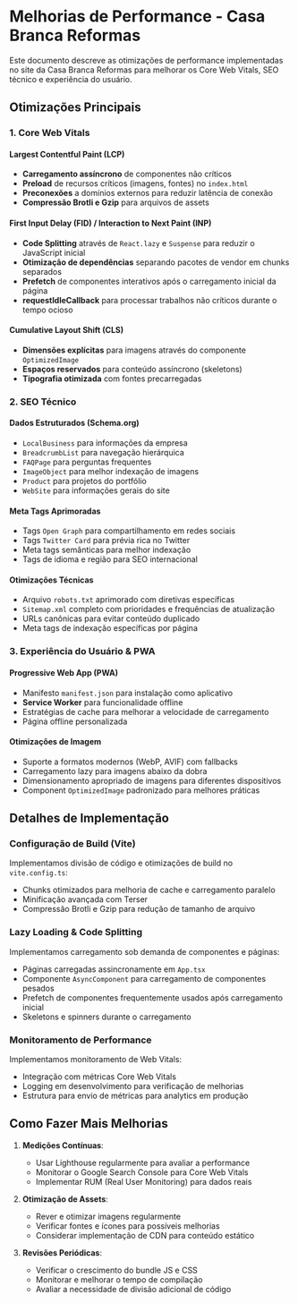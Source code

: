 # Melhorias de Performance - Casa Branca Reformas

Este documento descreve as otimizações de performance implementadas no site da Casa Branca Reformas para melhorar os Core Web Vitals, SEO técnico e experiência do usuário.

## Otimizações Principais

### 1. Core Web Vitals

#### Largest Contentful Paint (LCP)
- **Carregamento assíncrono** de componentes não críticos
- **Preload** de recursos críticos (imagens, fontes) no `index.html`
- **Preconexões** a domínios externos para reduzir latência de conexão
- **Compressão Brotli e Gzip** para arquivos de assets

#### First Input Delay (FID) / Interaction to Next Paint (INP)
- **Code Splitting** através de `React.lazy` e `Suspense` para reduzir o JavaScript inicial
- **Otimização de dependências** separando pacotes de vendor em chunks separados
- **Prefetch** de componentes interativos após o carregamento inicial da página
- **requestIdleCallback** para processar trabalhos não críticos durante o tempo ocioso

#### Cumulative Layout Shift (CLS)
- **Dimensões explícitas** para imagens através do componente `OptimizedImage`
- **Espaços reservados** para conteúdo assíncrono (skeletons)
- **Tipografia otimizada** com fontes precarregadas

### 2. SEO Técnico

#### Dados Estruturados (Schema.org)
- `LocalBusiness` para informações da empresa
- `BreadcrumbList` para navegação hierárquica
- `FAQPage` para perguntas frequentes
- `ImageObject` para melhor indexação de imagens
- `Product` para projetos do portfólio
- `WebSite` para informações gerais do site

#### Meta Tags Aprimoradas
- Tags `Open Graph` para compartilhamento em redes sociais
- Tags `Twitter Card` para prévia rica no Twitter
- Meta tags semânticas para melhor indexação
- Tags de idioma e região para SEO internacional

#### Otimizações Técnicas
- Arquivo `robots.txt` aprimorado com diretivas específicas
- `Sitemap.xml` completo com prioridades e frequências de atualização
- URLs canônicas para evitar conteúdo duplicado
- Meta tags de indexação específicas por página

### 3. Experiência do Usuário & PWA

#### Progressive Web App (PWA)
- Manifesto `manifest.json` para instalação como aplicativo
- **Service Worker** para funcionalidade offline
- Estratégias de cache para melhorar a velocidade de carregamento
- Página offline personalizada

#### Otimizações de Imagem
- Suporte a formatos modernos (WebP, AVIF) com fallbacks
- Carregamento lazy para imagens abaixo da dobra
- Dimensionamento apropriado de imagens para diferentes dispositivos
- Component `OptimizedImage` padronizado para melhores práticas

## Detalhes de Implementação

### Configuração de Build (Vite)

Implementamos divisão de código e otimizações de build no `vite.config.ts`:
- Chunks otimizados para melhoria de cache e carregamento paralelo
- Minificação avançada com Terser
- Compressão Brotli e Gzip para redução de tamanho de arquivo

### Lazy Loading & Code Splitting

Implementamos carregamento sob demanda de componentes e páginas:
- Páginas carregadas assincronamente em `App.tsx`
- Componente `AsyncComponent` para carregamento de componentes pesados
- Prefetch de componentes frequentemente usados após carregamento inicial
- Skeletons e spinners durante o carregamento

### Monitoramento de Performance

Implementamos monitoramento de Web Vitals:
- Integração com métricas Core Web Vitals
- Logging em desenvolvimento para verificação de melhorias
- Estrutura para envio de métricas para analytics em produção

## Como Fazer Mais Melhorias

1. **Medições Contínuas**:
   - Usar Lighthouse regularmente para avaliar a performance
   - Monitorar o Google Search Console para Core Web Vitals
   - Implementar RUM (Real User Monitoring) para dados reais

2. **Otimização de Assets**:
   - Rever e otimizar imagens regularmente
   - Verificar fontes e ícones para possíveis melhorias
   - Considerar implementação de CDN para conteúdo estático

3. **Revisões Periódicas**:
   - Verificar o crescimento do bundle JS e CSS
   - Monitorar e melhorar o tempo de compilação
   - Avaliar a necessidade de divisão adicional de código 